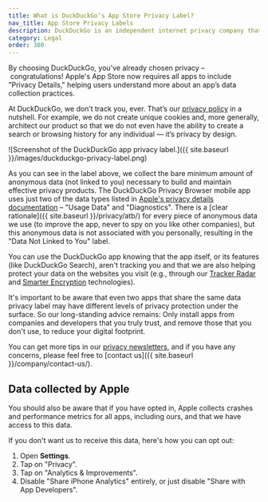 ```yaml
---
title: What is DuckDuckGo’s App Store Privacy Label?
nav_title: App Store Privacy Labels
description: DuckDuckGo is an independent internet privacy company that offers a private alternative to Google search & Chrome in one free app.
category: Legal
order: 300
---
```


By choosing DuckDuckGo, you've already chosen privacy – congratulations! Apple's App Store now requires all apps to include "Privacy Details," helping users understand more about an app’s data collection practices.

At DuckDuckGo, we don’t track you, ever. That’s our [privacy policy](https://duckduckgo.com/privacy) in a nutshell. For example, we do not create unique cookies and, more generally, architect our product so that we do not even have the ability to create a search or browsing history for any individual — it’s privacy by design.

![Screenshot of the DuckDuckGo app privacy label.]({{ site.baseurl }}/images/duckduckgo-privacy-label.png)

As you can see in the label above, we collect the bare minimum amount of anonymous data (not linked to you) necessary to build and maintain effective privacy products. The DuckDuckGo Privacy Browser mobile app uses just two of the data types listed in [Apple's privacy details documentation](https://developer.apple.com/app-store/app-privacy-details/) – "Usage Data" and "Diagnostics". There is a [clear rationale]({{ site.baseurl }}/privacy/atb/) for every piece of anonymous data we use (to improve the app, never to spy on you like other companies), but this anonymous data is not associated with you personally, resulting in the "Data Not Linked to You" label.

You can use the DuckDuckGo app knowing that the app itself, or its features (like DuckDuckGo Search), aren't tracking you and that we are also helping protect your data on the websites you visit (e.g., through our [Tracker Radar](https://spreadprivacy.com/duckduckgo-tracker-radar/) and [Smarter Encryption](https://spreadprivacy.com/duckduckgo-smarter-encryption/) technologies).

It's important to be aware that even two apps that share the same data privacy label may have different levels of privacy protection under the surface. So our long-standing advice remains: Only install apps from companies and developers that you truly trust, and remove those that you don't use, to reduce your digital footprint.

You can get more tips in our [privacy newsletters](https://duckduckgo.com/newsletter), and if you have any concerns, please feel free to [contact us]({{ site.baseurl }}/company/contact-us/).

## Data collected by Apple

You should also be aware that if you have opted in, Apple collects crashes and performance metrics for all apps, including ours, and that we have access to this data.

If you don't want us to receive this data, here's how you can opt out:

1. Open **Settings**.
1. Tap on "Privacy".
1. Tap on "Analytics & Improvements".
1. Disable "Share iPhone Analytics" entirely, or just disable "Share with App Developers".
